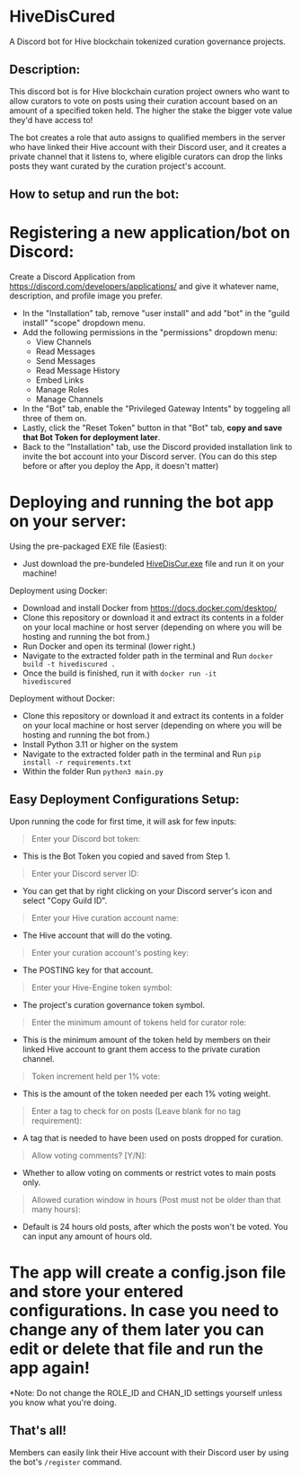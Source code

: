 # HiveDisCured
A Discord bot for Hive blockchain tokenized curation governance projects.


## Description:
This discord bot is for Hive blockchain curation project owners who want to allow curators to vote on posts using their curation account based on an amount of a specified token held. The higher the stake the bigger vote value they'd have access to!

The bot creates a role that auto assigns to qualified members in the server who have linked their Hive account with their Discord user, and it creates a private channel that it listens to, where eligible curators can drop the links posts they want curated by the curation project's account.


## How to setup and run the bot:
# Registering a new application/bot on Discord:
Create a Discord Application from https://discord.com/developers/applications/ and give it whatever name, description, and profile image you prefer.
- In the "Installation" tab, remove "user install" and add "bot" in the "guild install" "scope" dropdown menu.
- Add the following permissions in the "permissions" dropdown menu:
  - View Channels
  - Read Messages
  - Send Messages
  - Read Message History
  - Embed Links
  - Manage Roles
  - Manage Channels
- In the "Bot" tab, enable the "Privileged Gateway Intents" by toggeling all three of them on.
- Lastly, click the "Reset Token" button in that "Bot" tab, **copy and save that Bot Token for deployment later**.
- Back to the "Installation" tab, use the Discord provided installation link to invite the bot account into your Discord server. (You can do this step before or after you deploy the App, it doesn't matter)

# Deploying and running the bot app on your server:
Using the pre-packaged EXE file (Easiest):
- Just download the pre-bundeled [HiveDisCur.exe](https://api.github.com/repos/Yaziris/HiveDisCured/releases/latest) file and run it on your machine!

Deployment using Docker:
- Download and install Docker from https://docs.docker.com/desktop/
- Clone this repository or download it and extract its contents in a folder on your local machine or host server (depending on where you will be hosting and running the bot from.)
- Run Docker and open its terminal (lower right.)
- Navigate to the extracted folder path in the terminal and Run <code>docker build -t hivediscured .</code>
- Once the build is finished, run it with <code>docker run -it hivediscured</code>

Deployment without Docker:
- Clone this repository or download it and extract its contents in a folder on your local machine or host server (depending on where you will be hosting and running the bot from.)
- Install Python 3.11 or higher on the system
- Navigate to the extracted folder path in the terminal and Run <code>pip install -r requirements.txt</code>
- Within the folder Run <code>python3 main.py</code>

## Easy Deployment Configurations Setup:
Upon running the code for first time, it will ask for few inputs:
> Enter your Discord bot token:

- This is the Bot Token you copied and saved from Step 1.

> Enter your Discord server ID:

- You can get that by right clicking on your Discord server's icon and select "Copy Guild ID".

> Enter your Hive curation account name:
 
- The Hive account that will do the voting.

> Enter your curation account's posting key:

- The POSTING key for that account.

> Enter your Hive-Engine token symbol:

- The project's curation governance token symbol.

> Enter the minimum amount of tokens held for curator role:

- This is the minimum amount of the token held by members on their linked Hive account to grant them access to the private curation channel.

> Token increment held per 1% vote:

- This is the amount of the token needed per each 1% voting weight.

> Enter a tag to check for on posts (Leave blank for no tag requirement):

- A tag that is needed to have been used on posts dropped for curation.

> Allow voting comments? [Y/N]:

- Whether to allow voting on comments or restrict votes to main posts only.

> Allowed curation window in hours (Post must not be older than that many hours):

- Default is 24 hours old posts, after which the posts won't be voted. You can input any amount of hours old.

# The app will create a config.json file and store your entered configurations. In case you need to change any of them later you can edit or delete that file and run the app again!
*Note: Do not change the ROLE_ID and CHAN_ID settings yourself unless you know what you're doing. 

## That's all!
Members can easily link their Hive account with their Discord user by using the bot's <code>/register</code> command.
